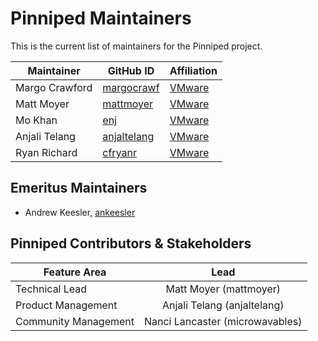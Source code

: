 # Pinniped Maintainers

This is the current list of maintainers for the Pinniped project.

| Maintainer | GitHub ID | Affiliation |
| --------------- | --------- | ----------- |
| Margo Crawford | [margocrawf](https://github.com/margocrawf) | [VMware](https://www.github.com/vmware/) |
| Matt Moyer | [mattmoyer](https://github.com/mattmoyer) | [VMware](https://www.github.com/vmware/) |
| Mo Khan | [enj](https://github.com/enj) | [VMware](https://www.github.com/vmware/) |
| Anjali Telang | [anjaltelang](https://github.com/anjaltelang) | [VMware](https://www.github.com/vmware/) |
| Ryan Richard | [cfryanr](https://github.com/cfryanr) | [VMware](https://www.github.com/vmware/) |

## Emeritus Maintainers

* Andrew Keesler, [ankeesler](https://github.com/ankeesler)

## Pinniped Contributors & Stakeholders

| Feature Area | Lead |
| ----------------------------- | :---------------------: |
| Technical Lead | Matt Moyer (mattmoyer) |
| Product Management | Anjali Telang (anjaltelang) |
| Community Management | Nanci Lancaster (microwavables) |
